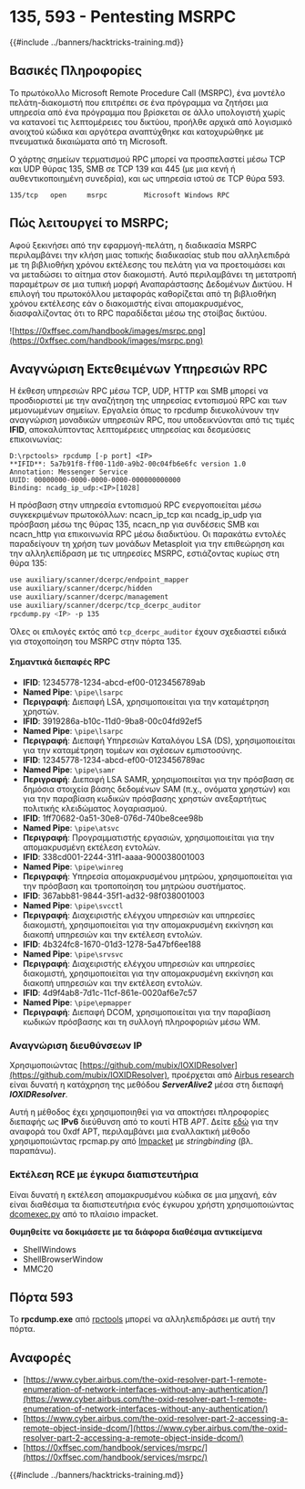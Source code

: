 # 135, 593 - Pentesting MSRPC

{{#include ../banners/hacktricks-training.md}}

## Βασικές Πληροφορίες

Το πρωτόκολλο Microsoft Remote Procedure Call (MSRPC), ένα μοντέλο πελάτη-διακομιστή που επιτρέπει σε ένα πρόγραμμα να ζητήσει μια υπηρεσία από ένα πρόγραμμα που βρίσκεται σε άλλο υπολογιστή χωρίς να κατανοεί τις λεπτομέρειες του δικτύου, προήλθε αρχικά από λογισμικό ανοιχτού κώδικα και αργότερα αναπτύχθηκε και κατοχυρώθηκε με πνευματικά δικαιώματα από τη Microsoft.

Ο χάρτης σημείων τερματισμού RPC μπορεί να προσπελαστεί μέσω TCP και UDP θύρας 135, SMB σε TCP 139 και 445 (με μια κενή ή αυθεντικοποιημένη συνεδρία), και ως υπηρεσία ιστού σε TCP θύρα 593.
```
135/tcp   open     msrpc         Microsoft Windows RPC
```
## Πώς λειτουργεί το MSRPC;

Αφού ξεκινήσει από την εφαρμογή-πελάτη, η διαδικασία MSRPC περιλαμβάνει την κλήση μιας τοπικής διαδικασίας stub που αλληλεπιδρά με τη βιβλιοθήκη χρόνου εκτέλεσης του πελάτη για να προετοιμάσει και να μεταδώσει το αίτημα στον διακομιστή. Αυτό περιλαμβάνει τη μετατροπή παραμέτρων σε μια τυπική μορφή Αναπαράστασης Δεδομένων Δικτύου. Η επιλογή του πρωτοκόλλου μεταφοράς καθορίζεται από τη βιβλιοθήκη χρόνου εκτέλεσης εάν ο διακομιστής είναι απομακρυσμένος, διασφαλίζοντας ότι το RPC παραδίδεται μέσω της στοίβας δικτύου.

![https://0xffsec.com/handbook/images/msrpc.png](https://0xffsec.com/handbook/images/msrpc.png)

## **Αναγνώριση Εκτεθειμένων Υπηρεσιών RPC**

Η έκθεση υπηρεσιών RPC μέσω TCP, UDP, HTTP και SMB μπορεί να προσδιοριστεί με την αναζήτηση της υπηρεσίας εντοπισμού RPC και των μεμονωμένων σημείων. Εργαλεία όπως το rpcdump διευκολύνουν την αναγνώριση μοναδικών υπηρεσιών RPC, που υποδεικνύονται από τις τιμές **IFID**, αποκαλύπτοντας λεπτομέρειες υπηρεσίας και δεσμεύσεις επικοινωνίας:
```
D:\rpctools> rpcdump [-p port] <IP>
**IFID**: 5a7b91f8-ff00-11d0-a9b2-00c04fb6e6fc version 1.0
Annotation: Messenger Service
UUID: 00000000-0000-0000-0000-000000000000
Binding: ncadg_ip_udp:<IP>[1028]
```
Η πρόσβαση στην υπηρεσία εντοπισμού RPC ενεργοποιείται μέσω συγκεκριμένων πρωτοκόλλων: ncacn_ip_tcp και ncadg_ip_udp για πρόσβαση μέσω της θύρας 135, ncacn_np για συνδέσεις SMB και ncacn_http για επικοινωνία RPC μέσω διαδικτύου. Οι παρακάτω εντολές παραδείγουν τη χρήση των μονάδων Metasploit για την επιθεώρηση και την αλληλεπίδραση με τις υπηρεσίες MSRPC, εστιάζοντας κυρίως στη θύρα 135:
```bash
use auxiliary/scanner/dcerpc/endpoint_mapper
use auxiliary/scanner/dcerpc/hidden
use auxiliary/scanner/dcerpc/management
use auxiliary/scanner/dcerpc/tcp_dcerpc_auditor
rpcdump.py <IP> -p 135
```
Όλες οι επιλογές εκτός από `tcp_dcerpc_auditor` έχουν σχεδιαστεί ειδικά για στοχοποίηση του MSRPC στην πόρτα 135.

#### Σημαντικά διεπαφές RPC

- **IFID**: 12345778-1234-abcd-ef00-0123456789ab
- **Named Pipe**: `\pipe\lsarpc`
- **Περιγραφή**: Διεπαφή LSA, χρησιμοποιείται για την καταμέτρηση χρηστών.
- **IFID**: 3919286a-b10c-11d0-9ba8-00c04fd92ef5
- **Named Pipe**: `\pipe\lsarpc`
- **Περιγραφή**: Διεπαφή Υπηρεσιών Καταλόγου LSA (DS), χρησιμοποιείται για την καταμέτρηση τομέων και σχέσεων εμπιστοσύνης.
- **IFID**: 12345778-1234-abcd-ef00-0123456789ac
- **Named Pipe**: `\pipe\samr`
- **Περιγραφή**: Διεπαφή LSA SAMR, χρησιμοποιείται για την πρόσβαση σε δημόσια στοιχεία βάσης δεδομένων SAM (π.χ., ονόματα χρηστών) και για την παραβίαση κωδικών πρόσβασης χρηστών ανεξαρτήτως πολιτικής κλειδώματος λογαριασμού.
- **IFID**: 1ff70682-0a51-30e8-076d-740be8cee98b
- **Named Pipe**: `\pipe\atsvc`
- **Περιγραφή**: Προγραμματιστής εργασιών, χρησιμοποιείται για την απομακρυσμένη εκτέλεση εντολών.
- **IFID**: 338cd001-2244-31f1-aaaa-900038001003
- **Named Pipe**: `\pipe\winreg`
- **Περιγραφή**: Υπηρεσία απομακρυσμένου μητρώου, χρησιμοποιείται για την πρόσβαση και τροποποίηση του μητρώου συστήματος.
- **IFID**: 367abb81-9844-35f1-ad32-98f038001003
- **Named Pipe**: `\pipe\svcctl`
- **Περιγραφή**: Διαχειριστής ελέγχου υπηρεσιών και υπηρεσίες διακομιστή, χρησιμοποιείται για την απομακρυσμένη εκκίνηση και διακοπή υπηρεσιών και την εκτέλεση εντολών.
- **IFID**: 4b324fc8-1670-01d3-1278-5a47bf6ee188
- **Named Pipe**: `\pipe\srvsvc`
- **Περιγραφή**: Διαχειριστής ελέγχου υπηρεσιών και υπηρεσίες διακομιστή, χρησιμοποιείται για την απομακρυσμένη εκκίνηση και διακοπή υπηρεσιών και την εκτέλεση εντολών.
- **IFID**: 4d9f4ab8-7d1c-11cf-861e-0020af6e7c57
- **Named Pipe**: `\pipe\epmapper`
- **Περιγραφή**: Διεπαφή DCOM, χρησιμοποιείται για την παραβίαση κωδικών πρόσβασης και τη συλλογή πληροφοριών μέσω WM.

### Αναγνώριση διευθύνσεων IP

Χρησιμοποιώντας [https://github.com/mubix/IOXIDResolver](https://github.com/mubix/IOXIDResolver), προέρχεται από [Airbus research](https://www.cyber.airbus.com/the-oxid-resolver-part-1-remote-enumeration-of-network-interfaces-without-any-authentication/) είναι δυνατή η κατάχρηση της μεθόδου _**ServerAlive2**_ μέσα στη διεπαφή _**IOXIDResolver**_.

Αυτή η μέθοδος έχει χρησιμοποιηθεί για να αποκτήσει πληροφορίες διεπαφής ως **IPv6** διεύθυνση από το κουτί HTB _APT_. Δείτε [εδώ](https://0xdf.gitlab.io/2021/04/10/htb-apt.html) για την αναφορά του 0xdf APT, περιλαμβάνει μια εναλλακτική μέθοδο χρησιμοποιώντας rpcmap.py από [Impacket](https://github.com/SecureAuthCorp/impacket/) με _stringbinding_ (βλ. παραπάνω).

### Εκτέλεση RCE με έγκυρα διαπιστευτήρια

Είναι δυνατή η εκτέλεση απομακρυσμένου κώδικα σε μια μηχανή, εάν είναι διαθέσιμα τα διαπιστευτήρια ενός έγκυρου χρήστη χρησιμοποιώντας [dcomexec.py](https://github.com/fortra/impacket/blob/master/examples/dcomexec.py) από το πλαίσιο impacket.

**Θυμηθείτε να δοκιμάσετε με τα διάφορα διαθέσιμα αντικείμενα**

- ShellWindows
- ShellBrowserWindow
- MMC20

## Πόρτα 593

Το **rpcdump.exe** από [rpctools](https://resources.oreilly.com/examples/9780596510305/tree/master/tools/rpctools) μπορεί να αλληλεπιδράσει με αυτή την πόρτα.

## Αναφορές

- [https://www.cyber.airbus.com/the-oxid-resolver-part-1-remote-enumeration-of-network-interfaces-without-any-authentication/](https://www.cyber.airbus.com/the-oxid-resolver-part-1-remote-enumeration-of-network-interfaces-without-any-authentication/)
- [https://www.cyber.airbus.com/the-oxid-resolver-part-2-accessing-a-remote-object-inside-dcom/](https://www.cyber.airbus.com/the-oxid-resolver-part-2-accessing-a-remote-object-inside-dcom/)
- [https://0xffsec.com/handbook/services/msrpc/](https://0xffsec.com/handbook/services/msrpc/)

{{#include ../banners/hacktricks-training.md}}
